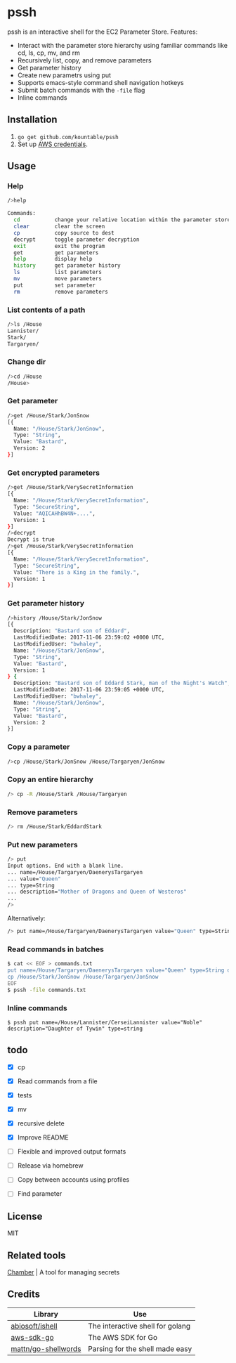 # pssh
pssh is an interactive shell for the EC2 Parameter Store. Features:
* Interact with the parameter store hierarchy using familiar commands like cd, ls, cp, mv, and rm
* Recursively list, copy, and remove parameters
* Get parameter history
* Create new parametrs using put
* Supports emacs-style command shell navigation hotkeys
* Submit batch commands with the `-file` flag
* Inline commands


## Installation
1. `go get github.com/kountable/pssh`
2. Set up [AWS credentials](http://docs.aws.amazon.com/sdk-for-go/v1/developer-guide/configuring-sdk.html#specifying-credentials).

## Usage
### Help
```bash
/>help

Commands:
  cd           change your relative location within the parameter store
  clear        clear the screen
  cp           copy source to dest
  decrypt      toggle parameter decryption
  exit         exit the program
  get          get parameters
  help         display help
  history      get parameter history
  ls           list parameters
  mv           move parameters
  put          set parameter
  rm           remove parameters
```
### List contents of a path
```bash
/>ls /House
Lannister/
Stark/
Targaryen/
```

### Change dir
```bash
/>cd /House
/House>
```

### Get parameter
```bash
/>get /House/Stark/JonSnow
[{
  Name: "/House/Stark/JonSnow",
  Type: "String",
  Value: "Bastard",
  Version: 2
}]
```

### Get encrypted parameters
```bash
/>get /House/Stark/VerySecretInformation
[{
  Name: "/House/Stark/VerySecretInformation",
  Type: "SecureString",
  Value: "AQICAHhBW4N+....",
  Version: 1
}]
/>decrypt
Decrypt is true
/>get /House/Stark/VerySecretInformation
[{
  Name: "/House/Stark/VerySecretInformation",
  Type: "SecureString",
  Value: "There is a King in the family.",
  Version: 1
}]
```

### Get parameter history
```bash
/>history /House/Stark/JonSnow
[{
  Description: "Bastard son of Eddard",
  LastModifiedDate: 2017-11-06 23:59:02 +0000 UTC,
  LastModifiedUser: "bwhaley",
  Name: "/House/Stark/JonSnow",
  Type: "String",
  Value: "Bastard",
  Version: 1
} {
  Description: "Bastard son of Eddard Stark, man of the Night's Watch",
  LastModifiedDate: 2017-11-06 23:59:05 +0000 UTC,
  LastModifiedUser: "bwhaley",
  Name: "/House/Stark/JonSnow",
  Type: "String",
  Value: "Bastard",
  Version: 2
}]
```

### Copy a parameter
```bash
/>cp /House/Stark/JonSnow /House/Targaryen/JonSnow
```

### Copy an entire hierarchy
```bash
/> cp -R /House/Stark /House/Targaryen
```

### Remove parameters
```bash
/> rm /House/Stark/EddardStark
```

### Put new parameters
```bash
/> put
Input options. End with a blank line.
... name=/House/Targaryen/DaenerysTargaryen
... value="Queen"
... type=String
... description="Mother of Dragons and Queen of Westeros"
...
/>
```
Alternatively:

```bash
/> put name=/House/Targaryen/DaenerysTargaryen value="Queen" type=String description="Mother of Dragons and Queen of Westeros"
```

###  Read commands in batches
```bash
$ cat << EOF > commands.txt
put name=/House/Targaryen/DaenerysTargaryen value="Queen" type=String description="Mother of Dragons and Queen of Westeros"
cp /House/Stark/JonSnow /House/Targaryen/JonSnow
EOF
$ pssh -file commands.txt
```

###  Inline commands
```
$ pssh put name=/House/Lannister/CerseiLannister value="Noble" description="Daughter of Tywin" type=string
```

## todo
* [x] cp
* [x] Read commands from a file
* [x] tests
* [x] mv
* [x] recursive delete
* [x] Improve README
* [ ] Flexible and improved output formats
* [ ] Release via homebrew
* [ ] Copy between accounts using profiles
* [ ] Find parameter


## License
MIT

## Related tools
[Chamber](https://github.com/segmentio/chamber) | A tool for managing secrets

## Credits
Library | Use
------- | -----
[abiosoft/ishell](https://github.com/abiosoft/ishell) | The interactive shell for golang
[aws-sdk-go](https://github.com/aws/aws-sdk-go) | The AWS SDK for Go
[mattn/go-shellwords](github.com/mattn/go-shellwords) | Parsing for the shell made easy
